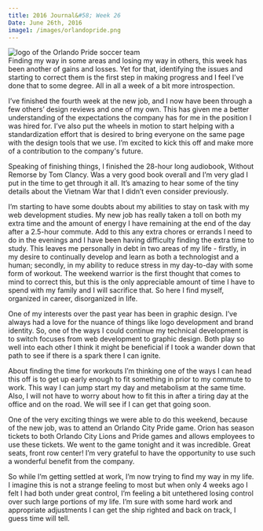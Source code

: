 ```yaml
---
title: 2016 Journal&#58; Week 26
Date: June 26th, 2016
image1: /images/orlandopride.png
---
```

<div class='images'>
<img src="{{ page.image1 }}" alt="logo of the Orlando Pride soccer team" />
</div>
Finding my way in some areas and losing my way in others, this week has been another of gains and losses. Yet for that, identifying the issues and starting to correct them is the first step in making progress and I feel I’ve done that to some degree. All in all a week of a bit more introspection.

I’ve finished the fourth week at the new job, and I now have been through a few others’ design reviews and one of my own. This has given me a better understanding of the expectations the company has for me in the position I was hired for. I’ve also put the wheels in motion to start helping with a standardization effort that is desired to bring everyone on the same page with the design tools that we use. I’m excited to kick this off and make more of a contribution to the company's future.

Speaking of finishing things, I finished the 28-hour long audiobook, Without Remorse by Tom Clancy. Was a very good book overall and I’m very glad I put in the time to get through it all. It’s amazing to hear some of the tiny details about the Vietnam War that I didn’t even consider previously.

I’m starting to have some doubts about my abilities to stay on task with my web development studies. My new job has really taken a toll on both my extra time and the amount of energy I have remaining at the end of the day after a 2.5-hour commute. Add to this any extra chores or errands I need to do in the evenings and I have been having difficulty finding the extra time to study. This leaves me personally in debt in two areas of my life - firstly, in my desire to continually develop and learn as both a technologist and a human; secondly, in my ability to reduce stress in my day-to-day with some form of workout. The weekend warrior is the first thought that comes to mind to correct this, but this is the only appreciable amount of time I have to spend with my family and I will sacrifice that. So here I find myself, organized in career, disorganized in life.

One of my interests over the past year has been in graphic design. I’ve always had a love for the nuance of things like logo development and brand identity. So, one of the ways I could continue my technical development is to switch focuses from web development to graphic design. Both play so well into each other I think it might be beneficial if I took a wander down that path to see if there is a spark there I can ignite.

About finding the time for workouts I’m thinking one of the ways I can head this off is to get up early enough to fit something in prior to my commute to work. This way I can jump start my day and metabolism at the same time. Also, I will not have to worry about how to fit this in after a tiring day at the office and on the road. We will see if I can get that going soon.

One of the very exciting things we were able to do this weekend, because of the new job, was to attend an Orlando City Pride game. Orion has season tickets to both Orlando City Lions and Pride games and allows employees to use these tickets. We went to the game tonight and it was incredible. Great seats, front row center! I’m very grateful to have the opportunity to use such a wonderful benefit from the company.

So while I’m getting settled at work, I’m now trying to find my way in my life. I imagine this is not a strange feeling to most but when only 4 weeks ago I felt I had both under great control, I’m feeling a bit untethered losing control over such large portions of my life. I’m sure with some hard work and appropriate adjustments I can get the ship righted and back on track, I guess time will tell.
